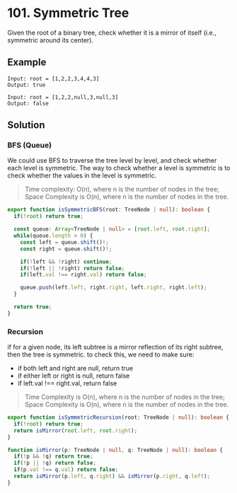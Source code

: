 # 101. Symmetric Tree

Given the root of a binary tree, check whether it is a mirror of itself (i.e., symmetric around its center).



## Example

```
Input: root = [1,2,2,3,4,4,3]
Output: true
```

```
Input: root = [1,2,2,null,3,null,3]
Output: false
```

## Solution

### BFS (Queue)

We could use BFS to traverse the tree level by level, and check whether each level is symmetric.
The way to check whether a level is symmetric is to check whether the values in the level is symmetric.

> Time complexity: O(n), where n is the number of nodes in the tree; Space Complexity is O(n), where n is the number of nodes in the tree.

```ts
export function isSymmetricBFS(root: TreeNode | null): boolean {
  if(!root) return true;

  const queue: Array<TreeNode | null> = [root.left, root.right];
  while(queue.length > 0) {
    const left = queue.shift()!;
    const right = queue.shift()!;

    if(!left && !right) continue;
    if(!left || !right) return false;
    if(left.val !== right.val) return false;

    queue.push(left.left, right.right, left.right, right.left);
  }

  return true;
}
```

### Recursion

if for a given node, its left subtree is a mirror reflection of its right subtree, then the tree is symmetric.
to check this, we need to make sure: 
* if both left and right are null, return true
* if either left or right is null, return false
* if left.val !== right.val, return false

> Time Complexity is O(n), where n is the number of nodes in the tree; Space Complexity is O(n), where n is the number of nodes in the tree.

```ts
export function isSymmetricRecursion(root: TreeNode | null): boolean {
  if(!root) return true;
  return isMirror(root.left, root.right);
}

function isMirror(p: TreeNode | null, q: TreeNode | null): boolean {
  if(!p && !q) return true;
  if(!p || !q) return false;
  if(p.val !== q.val) return false;
  return isMirror(p.left, q.right) && isMirror(p.right, q.left);
}
```
